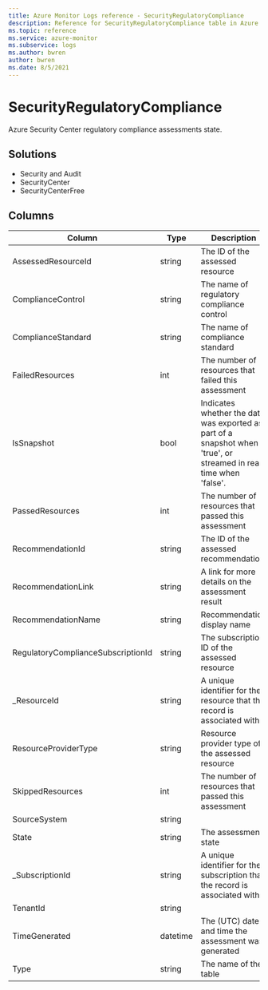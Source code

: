 ```yaml
---
title: Azure Monitor Logs reference - SecurityRegulatoryCompliance
description: Reference for SecurityRegulatoryCompliance table in Azure Monitor Logs.
ms.topic: reference
ms.service: azure-monitor
ms.subservice: logs
ms.author: bwren
author: bwren
ms.date: 8/5/2021
---
```


# SecurityRegulatoryCompliance

 Azure Security Center regulatory compliance assessments state.

## Solutions

- Security and Audit
- SecurityCenter
- SecurityCenterFree




## Columns

|Column|Type|Description|
|---|---|---|
|AssessedResourceId|string|The ID of the assessed resource|
|ComplianceControl|string|The name of regulatory compliance control|
|ComplianceStandard|string|The name of compliance standard|
|FailedResources|int|The number of resources that failed this assessment|
|IsSnapshot|bool|Indicates whether the data was exported as part of a snapshot when 'true', or streamed in real-time when 'false'.|
|PassedResources|int|The number of resources that passed this assessment|
|RecommendationId|string|The ID of the assessed recommendation|
|RecommendationLink|string|A link for more details on the assessment result|
|RecommendationName|string|Recommendation display name|
|RegulatoryComplianceSubscriptionId|string|The subscription ID of the assessed resource|
|_ResourceId|string|A unique identifier for the resource that the record is associated with|
|ResourceProviderType|string|Resource provider type of the assessed resource|
|SkippedResources|int|The number of resources that passed this assessment|
|SourceSystem|string||
|State|string|The assessment state|
|_SubscriptionId|string|A unique identifier for the subscription that the record is associated with|
|TenantId|string||
|TimeGenerated|datetime|The (UTC) date and time the assessment was generated|
|Type|string|The name of the table|
